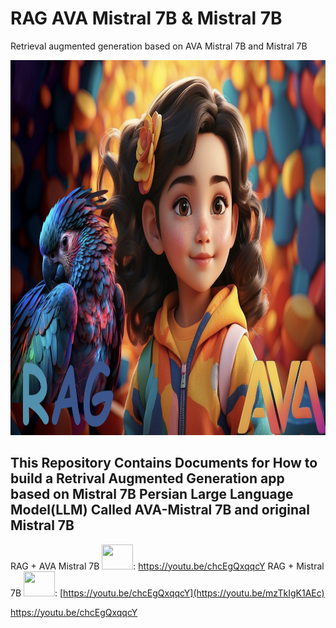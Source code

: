 # RAG AVA Mistral 7B & Mistral 7B
Retrieval augmented generation based on AVA Mistral 7B and Mistral 7B





 <img src="https://github.com/mehdihosseinimoghadam/AVA-Mistral-7B/blob/main/ava3.png" height="600" width="940" >

## This Repository Contains Documents for How to build a Retrival Augmented Generation app based on Mistral 7B Persian Large Language Model(LLM) Called AVA-Mistral 7B and original Mistral 7B


RAG + AVA Mistral 7B <img src="https://www.freepnglogos.com/uploads/youtube-logo-hd-8.png" height="40" width="50" >: https://youtu.be/chcEgQxqqcY
RAG + Mistral 7B <img src="https://www.freepnglogos.com/uploads/youtube-logo-hd-8.png" height="40" width="50" >: [https://youtu.be/chcEgQxqqcY](https://youtu.be/mzTkIgK1AEc)
 

https://youtu.be/chcEgQxqqcY
